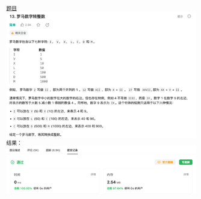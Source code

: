 [题目](https://leetcode.cn/problems/roman-to-integer/description/?envType=study-plan-v2&envId=top-interview-150)
![pic](img.png)
结果：
![pic](result.png)